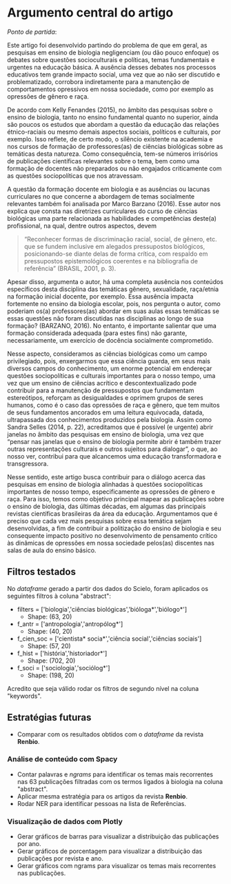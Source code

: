 # Argumento central do artigo

*Ponto de partida*:

Este artigo foi desenvolvido partindo do problema de que em geral, as pesquisas em ensino de biologia negligenciam (ou dão pouco enfoque) os debates sobre questões socioculturais e políticas, temas fundamentais e urgentes na educação básica. A ausência desses debates nos processos educativos tem grande impacto social, uma vez que ao não ser discutido e problematizado, corrobora indiretamente para a manutenção de comportamentos opressivos em nossa sociedade, como por exemplo as opressões de gênero e raça.

De acordo com Kelly Fenandes (2015), no âmbito das pesquisas sobre o ensino de biologia, tanto no ensino fundamental quanto no superior, ainda são poucos os estudos que abordam a questão da educação das relações étnico-raciais ou mesmo demais aspectos sociais, políticos e culturais, por exemplo. Isso reflete, de certo modo, o silêncio existente na academia e nos cursos de formação de professores(as) de ciências biológicas sobre as temáticas desta natureza. Como consequência, tem-se números irrisórios de publicações científicas relevantes sobre o tema, bem como uma formação de docentes não preparados ou não engajados criticamente com as questões sociopolíticas que nos atravessam.

A questão da formação docente em biologia e as ausências ou lacunas curriculares no que concerne a abordagem de temas socialmente relevantes também foi analisada por Marco Barzano (2016). Esse autor nos explica que consta nas diretrizes curriculares do curso de ciências biológicas uma parte relacionada as habilidades e competências deste(a) profissional, na qual, dentre outros aspectos, devem 

>“Reconhecer formas de discriminação racial, social, de gênero, etc. que se fundem inclusive em alegados pressupostos biológicos, posicionando-se diante delas de forma crítica, com respaldo em pressupostos epistemológicos coerentes e na bibliografia de referência” (BRASIL, 2001, p. 3).

Apesar disso, argumenta o autor, há uma completa ausência nos conteúdos específicos desta disciplina das temáticas gênero, sexualidade, raça/etnia na formação inicial docente, por exemplo. Essa ausência impacta fortemente no ensino da biologia escolar, pois, nos pergunta o autor, como poderiam os(a) professores(as) abordar em suas aulas essas temáticas se essas questões não foram discutidas nas disciplinas ao longo de sua formação? (BARZANO, 2016). No entanto, é importante salientar que uma formação considerada adequada (para estes fins) não garante, necessariamente, um exercício de docência socialmente comprometido.

Nesse aspecto, consideramos as ciências biológicas como um campo privilegiado, pois, enxergarmos que essa ciência guarda, em seus mais diversos campos do conhecimento, um enorme potencial em endereçar questões sociopolíticas e culturais importantes para o nosso tempo, uma vez que um ensino de ciências acrítico e descontextualizado pode contribuir para a manutenção de pressupostos que fundamentam estereótipos, reforçam as desigualdades e oprimem grupos de seres humanos, como é o caso das opressões de raça e gênero, que tem muitos de seus fundamentos ancorados em uma leitura equivocada, datada, ultrapassada dos conhecimentos produzidos pela biologia. Assim como Sandra Selles (2014, p. 22), acreditamos que é possível (e urgente) abrir janelas no âmbito das pesquisas em ensino de biologia, uma vez que “pensar nas janelas que o ensino de biologia permite abrir é também trazer outras representações culturais e outros sujeitos para dialogar”, o que, ao nosso ver, contribui para que alcancemos uma educação transformadora e transgressora.

Nesse sentido, este artigo busca contribuir para o diálogo acerca das pesquisas em ensino de biologia alinhadas à questões sociopolíticas importantes de nosso tempo, especificamente as opressões de gênero e raça. Para isso, temos como objetivo principal mapear as publicações sobre o ensino de biologia, das últimas décadas, em algumas das principais revistas científicas brasileiras da área da educação. Argumentamos que é preciso que cada vez mais pesquisas sobre essa temática sejam desenvolvidas, a fim de contribuir a politização do ensino de biologia e seu consequente impacto positivo no desenvolvimento de pensamento crítico às dinâmicas de opressões em nossa sociedade pelos(as) discentes nas salas de aula do ensino básico.

## Filtros testados

No *dataframe* gerado a partir dos dados do Scielo, foram aplicados os seguintes filtros à coluna "abstract":

- filters = ['biologia','ciências biológicas','bióloga*','biólogo*']
   - Shape: (63, 20)
- f_antr = ['antropologia','antropólog*']
   - Shape: (40, 20)
- f_cien_soc = ['cientista* socia*','ciência social','ciências sociais']
   - Shape: (57, 20) 
- f_hist = ['história','historiador*']
   - Shape: (702, 20) 
- f_soci = ['sociologia','sociólog*']
   - Shape: (198, 20) 

Acredito que seja válido rodar os filtros de segundo nível na coluna "keywords".

## Estratégias futuras

- Comparar com os resultados obtidos com o *dataframe* da revista **Renbio**.
### Análise de conteúdo com Spacy

- Contar palavras e *ngrams* para identificar os temas mais recorrentes nas 63 publicações filtradas com os termos ligados à biologia na coluna "abstract".
- Aplicar mesma estratégia para os artigos da revista **Renbio**.
- Rodar NER para identificar pessoas na lista de Referências.

### Visualização de dados com Plotly

- Gerar gráficos de barras para visualizar a distribuição das publicações por ano.
- Gerar gráficos de porcentagem para visualizar a distribuição das publicações por revista e ano.
- Gerar gráficos com ngrams para visualizar os temas mais recorrentes nas publicações.
